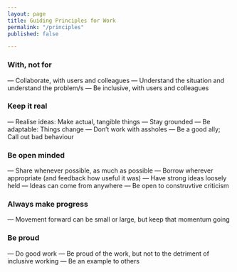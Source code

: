 ```yaml
---
layout: page
title: Guiding Principles for Work
permalink: "/principles"
published: false

---
```

### With, not for

— Collaborate, with users and colleagues
— Understand the situation and understand the problem/s
— Be inclusive, with users and colleagues

### Keep it real

— Realise ideas: Make actual, tangible things
— Stay grounded
— Be adaptable: Things change
— Don’t work with assholes
— Be a good ally; Call out bad behaviour

### Be open minded

— Share whenever possible, as much as possible
— Borrow wherever appropriate (and feedback how useful it was)
— Have strong ideas loosely held
— Ideas can come from anywhere
— Be open to construvtive criticism

### Always make progress

— Movement forward can be small or large, but keep that momentum going

### Be proud

— Do good work
— Be proud of the work, but not to the detriment of inclusive working
— Be an example to others